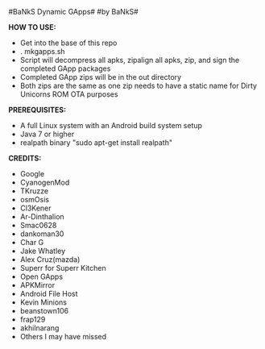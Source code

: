 #BaNkS Dynamic GApps#
#by BaNkS#

**HOW TO USE:**

* Get into the base of this repo
* . mkgapps.sh
* Script will decompress all apks, zipalign all apks, zip, and sign the completed GApp packages
* Completed GApp zips will be in the out directory
* Both zips are the same as one zip needs to have a static name for Dirty Unicorns ROM OTA purposes

**PREREQUISITES:**

* A full Linux system with an Android build system setup
* Java 7 or higher
* realpath binary "sudo apt-get install realpath"

**CREDITS:**

* Google
* CyanogenMod
* TKruzze
* osmOsis
* Cl3Kener
* Ar-Dinthalion
* Smac0628
* dankoman30
* Char G
* Jake Whatley
* Alex Cruz(mazda)
* Superr for Superr Kitchen
* Open GApps
* APKMirror
* Android File Host
* Kevin Minions
* beanstown106
* frap129
* akhilnarang
* Others I may have missed
